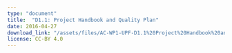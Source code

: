 ```yaml
---
type: "document"
title:  "D1.1: Project Handbook and Quality Plan"
date: 2016-04-27
download_link: "/assets/files/AC-WP1-UPF-D1.1%20Project%20Handbook%20and%20Quality%20Plan.pdf"
license: CC-BY 4.0
---
```

